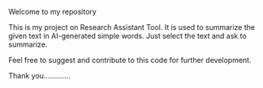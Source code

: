Welcome to my repository

This is my project on Research Assistant Tool.
It is used to summarize the given text in AI-generated simple words. Just select the text and ask to summarize.

Feel free to suggest and contribute to this code for further development.

Thank you.............
